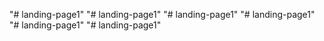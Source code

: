 "# landing-page1" 
"# landing-page1" 
"# landing-page1" 
"# landing-page1" 
"# landing-page1" 
"# landing-page1" 
